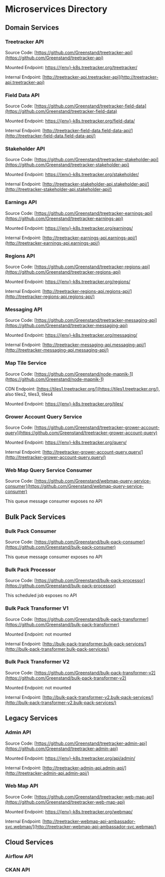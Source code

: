 # Microservices Directory

## Domain Services

### Treetracker API

Source Code: [https://github.com/Greenstand/treetracker-api](https://github.com/Greenstand/treetracker-api)

Mounted Endpoint: [https://{env}-k8s.treetracker.org/treetracker/](https://{env}-k8s.treetracker.org/treetracker/)

Internal Endpoint: [http://treetracker-api.treetracker-api](http://treetracker-api.treetracker-api)



### Field Data API

Source Code: [https://github.com/Greenstand/treetracker-field-data](https://github.com/Greenstand/treetracker-field-data)

Mounted Endpoint: [https://{env}-k8s.treetracker.org/field-data/](https://{env}-k8s.treetracker.org/field-data/)

Internal Endpoint: [http://treetracker-field-data.field-data-api/](http://treetracker-field-data.field-data-api/)



### Stakeholder API

Source Code: [https://github.com/Greenstand/treetracker-stakeholder-api](https://github.com/Greenstand/treetracker-stakeholder-api)

Mounted Endpoint: [https://{env}-k8s.treetracker.org/stakeholder/](https://{env}-k8s.treetracker.org/stakeholder/)

Internal Endpoint: [http://treetracker-stakeholder-api.stakeholder-api/](http://treetracker-stakeholder-api.stakeholder-api/)



### Earnings API

Source Code: [https://github.com/Greenstand/treetracker-earnings-api](https://github.com/Greenstand/treetracker-earnings-api)

Mounted Endpoint: [https://{env}-k8s.treetracker.org/earnings/](https://{env}-k8s.treetracker.org/earnings/)

Internal Endpoint: [http://treetracker-earnings-api.earnings-api/](http://treetracker-earnings-api.earnings-api/)



### Regions API

Source Code: [https://github.com/Greenstand/treetracker-regions-api](https://github.com/Greenstand/treetracker-regions-api)

Mounted Endpoint: [https://{env}-k8s.treetracker.org/regions/](https://{env}-k8s.treetracker.org/regions/)

Internal Endpoint: [http://treetracker-regions-api.regions-api/](http://treetracker-regions-api.regions-api/)



### Messaging API

Source Code: [https://github.com/Greenstand/treetracker-messaging-api](https://github.com/Greenstand/treetracker-messaging-api)

Mounted Endpoint: [https://{env}-k8s.treetracker.org/messaging/](https://{env}-k8s.treetracker.org/messaging/)

Internal Endpoint: [http://treetracker-messaging-api.messaging-api/](http://treetracker-messaging-api.messaging-api/)



### Map Tile Service

Source Code: [https://github.com/Greenstand/node-mapnik-1](https://github.com/Greenstand/node-mapnik-1)

CDN Endpoint:  [https://tiles1.treetracker.org/](https://tiles1.treetracker.org/), also tiles2, tiles3, tiles4

Mounted Endpoint: [https://{env}-k8s.treetracker.org/tiles/](https://{env}-k8s.treetracker.org/tiles/)

### Grower Account Query Service

Source Code: [https://github.com/Greenstand/treetracker-grower-account-query](https://github.com/Greenstand/treetracker-grower-account-query)

Mounted Endpoint: [https://{env}-k8s.treetracker.org/query/](https://{env}-k8s.treetracker.org/query/)

Internal Endpoint: [http://treetracker-grower-account-query.query/](http://treetracker-grower-account-query.query/)



### Web Map Query Service Consumer

Source Code: [https://github.com/Greenstand/webmap-query-service-consumer](https://github.com/Greenstand/webmap-query-service-consumer)

This queue message consumer exposes no API



## Bulk Pack Services

### Bulk Pack Consumer

Source Code: [https://github.com/Greenstand/bulk-pack-consumer](https://github.com/Greenstand/bulk-pack-consumer)

This queue message consumer exposes no API



### Bulk Pack Processor

Source Code: [https://github.com/Greenstand/bulk-pack-processor](https://github.com/Greenstand/bulk-pack-processor)

This scheduled job exposes no API



### Bulk Pack Transformer V1

Source Code: [https://github.com/Greenstand/bulk-pack-transformer](https://github.com/Greenstand/bulk-pack-transformer)

Mounted Endpoint: not mounted

Internal Endpoint: [http://bulk-pack-transformer.bulk-pack-services/](http://bulk-pack-transformer.bulk-pack-services/)



### Bulk Pack Transformer V2

Source Code: [https://github.com/Greenstand/bulk-pack-transformer-v2](https://github.com/Greenstand/bulk-pack-transformer-v2)

Mounted Endpoint: not mounted

Internal Endpoint: [http://bulk-pack-transformer-v2.bulk-pack-services/](http://bulk-pack-transformer-v2.bulk-pack-services/)

## Legacy Services

### Admin API

Source Code: [https://github.com/Greenstand/treetracker-admin-api](https://github.com/Greenstand/treetracker-admin-api)

Mounted Endpoint: [https://{env}-k8s.treetracker.org/api/admin/](https://{env}-k8s.treetracker.org/api/admin/)

Internal Endpoint: [http://treetracker-admin-api.admin-api/](http://treetracker-admin-api.admin-api/)



### Web Map API

Source Code: [https://github.com/Greenstand/treetracker-web-map-api](https://github.com/Greenstand/treetracker-web-map-api)

Mounted Endpoint: [https://{env}-k8s.treetracker.org/webmap/](https://{env}-k8s.treetracker.org/webmap/)

Internal Endpoint: [http://treetracker-webmap-api-ambassador-svc.webmap/](http://treetracker-webmap-api-ambassador-svc.webmap/)

## Cloud Services

### Airflow API

### CKAN API

